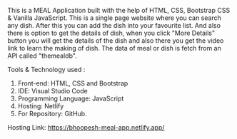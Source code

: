 This is a MEAL Application built with the help of HTML, CSS, Bootstrap CSS & Vanilla JavaScript. This is a single page website where you can search any dish. After this you can add the dish into your favourite list.
And also there is option to get the details of dish, when you click "More Details" button you will get the details of the dish and also there you get the video link to learn the making of dish. The data of meal or dish 
is fetch from an API called "themealdb".

Tools & Technology used :

1. Front-end: HTML, CSS and Bootstrap
2. IDE: Visual Studio Code
3. Programming Language: JavaScript
4. Hosting: Netlify
5. For Repository: GitHub.

Hosting Link: https://bhoopesh-meal-app.netlify.app/

